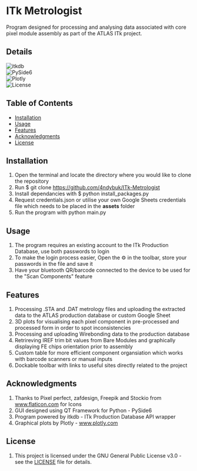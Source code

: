 # ITk Metrologist
Program designed for processing and analysing data associated with core pixel module assembly as part of the ATLAS ITk project.

## Details
![itkdb](https://img.shields.io/badge/itkdb-0.6.17-brightgreen)  
![PySide6](https://img.shields.io/badge/PySide6-6.10.0-brightgreen)  
![Plotly](https://img.shields.io/badge/Plotly-6.3.1-brightgreen)  
![License](https://img.shields.io/badge/license-GPLv3.0-blue)  

## Table of Contents
- [Installation](#installation)
- [Usage](#usage)
- [Features](#features)
- [Acknowledgments](#acknowledgments)
- [License](#license) 

## Installation
1. Open the terminal and locate the directory where you would like to clone the repository
2. Run $ git clone https://github.com/4ndybuk/ITk-Metrologist
3. Install dependancies with $ python install_packages.py
4. Request credentials.json or utilise your own Google Sheets credentials file which needs to be placed in the **assets** folder
4. Run the program with python main.py

## Usage
1. The program requires an existing account to the ITk Production Database, use both passwords to login
2. To make the login process easier, Open the ⚙️  in the toolbar, store your passwords in the file and save it
3. Have your bluetooth QR/barcode connected to the device to be used for the "Scan Components" feature

## Features
1. Processing .STA and .DAT metrology files and uploading the extracted data to the ATLAS production database or custom Google Sheet
2. 3D plots for visualising each pixel component in pre-processed and processed form in order to spot inconsistencies
3. Processing and uploading Wirebonding data to the production database
4. Retrireving IREF trim bit values from Bare Modules and graphically displaying FE chips orientation prior to assembly
5. Custom table for more efficient component organsiation which works with barcode scanners or manual inputs
6. Dockable toolbar with links to useful sites directly related to the project

## Acknowledgments
1. Thanks to Pixel perfect, zafdesign, Freepik and Stockio from www.flaticon.com for Icons
2. GUI designed using QT Framework for Python - PySide6
3. Program powered by itkdb - ITk Production Database API wrapper
4. Graphical plots by Plotly - www.plotly.com

## License
1. This project is licensed under the GNU General Public License v3.0 - see the [LICENSE](LICENSE) file for details.
